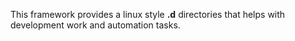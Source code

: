 

This framework provides a linux style **.d** directories that helps with development work
and automation tasks.
